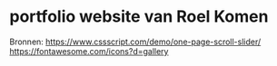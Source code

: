 # portfolio website van Roel Komen

Bronnen:
https://www.cssscript.com/demo/one-page-scroll-slider/ <br />
https://fontawesome.com/icons?d=gallery
